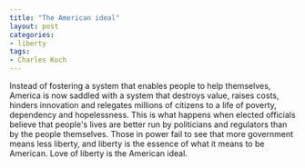 ```yaml
---
title: "The American ideal"
layout: post
categories:
- liberty
tags:
- Charles Koch
---
```


Instead of fostering a system that enables people to help themselves, America is now saddled with a system that destroys value, raises costs, hinders innovation and relegates millions of citizens to a life of poverty, dependency and hopelessness. This is what happens when elected officials believe that people's lives are better run by politicians and regulators than by the people themselves. Those in power fail to see that more government means less liberty, and liberty is the essence of what it means to be American. Love of liberty is the American ideal.